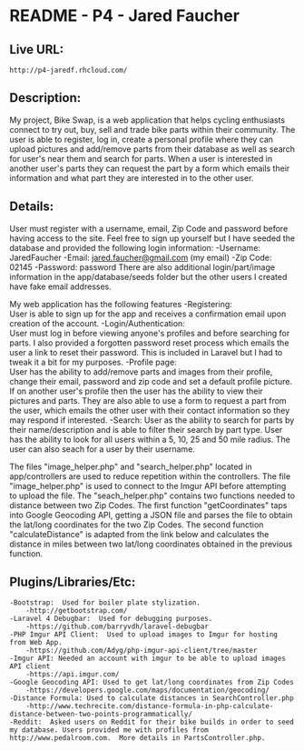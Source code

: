 # README - P4 - Jared Faucher

## Live URL:
	http://p4-jaredf.rhcloud.com/

## Description:
My project, Bike Swap, is a web application that helps cycling enthusiasts connect to try out, buy, sell and trade bike parts within their community.  The user is able to register, log in, create a personal profile where they can upload pictures and add/remove parts from their database as well as search for user's near them and search for parts.  When a user is interested in another user's parts they can request the part by a form which emails their information and what part they are interested in to the other user.
	
## Details:

User must register with a username, email, Zip Code and password before having access to the site.  Feel free to sign up yourself but I have seeded the database and provided the following login information:
	-Username: JaredFaucher
	-Email: jared.faucher@gmail.com (my email)
	-Zip Code: 02145
	-Password: password
There are also additional login/part/image information in the app/database/seeds folder but the other users I created have fake email addresses.

My web application has the following features
	-Registering:  
		User is able to sign up for the app and receives a confirmation email upon creation of the account.
	-Login/Authentication:  
		User must log in before viewing anyone's profiles and before searching for parts.  I also provided a forgotten password reset process which emails the user a link to reset their password.  This is included in Laravel but I had to tweak it a bit for my purposes.
	-Profile page:  
		User has the ability to add/remove parts and images from their profile, change their email, password and zip code and set a default profile picture.
		If on another user's profile then the user has the ability to view their pictures and parts.  They are also able to use a form to request a part from the user, which emails the other user with their contact information so they may respond if interested.
	-Search:
		User as the ability to search for parts by their name/description and is able to filter their search by part type.
		User has the ability to look for all users within a 5, 10, 25 and 50 mile radius.  The user can also seach for a user by their username.

The files "image_helper.php" and "search_helper.php" located in app/controllers are used to reduce repetition within the controllers.  The file "image_helper.php" is used to connect to the Imgur API before attempting to upload the file.  The "seach_helper.php" contains two functions needed to distance between two Zip Codes. The first function "getCoordinates" taps into Google Geocoding API, getting a JSON file and parses the file to obtain the lat/long coordinates for the two Zip Codes. The second function "calculateDistance" is adapted from the link below and calculates the distance in miles between two lat/long coordinates obtained in the previous function.

## Plugins/Libraries/Etc:
	-Bootstrap:  Used for boiler plate stylization.
		-http://getbootstrap.com/
	-Laravel 4 Debugbar:  Used for debugging purposes.
		-https://github.com/barryvdh/laravel-debugbar
	-PHP Imgur API Client:  Used to upload images to Imgur for hosting from Web App.
		-https://github.com/Adyg/php-imgur-api-client/tree/master
	-Imgur API: Needed an account with imgur to be able to upload images API client
		-https://api.imgur.com/
	-Google Geocoding API: Used to get lat/long coordinates from Zip Codes
		-https://developers.google.com/maps/documentation/geocoding/  
	-Distance Formula: Used to calculate distances in SearchController.php
		-http://www.techrecite.com/distance-formula-in-php-calculate-distance-between-two-points-programmatically/
	-Reddit:  Asked users on Reddit for their bike builds in order to seed my database. Users provided me with profiles from http://www.pedalroom.com.  More details in PartsController.php.
